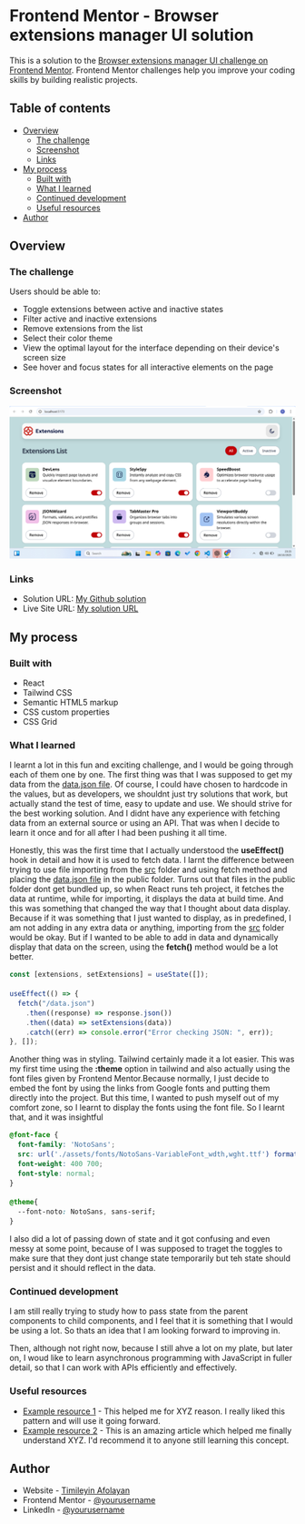 # Frontend Mentor - Browser extensions manager UI solution

This is a solution to the [Browser extensions manager UI challenge on Frontend Mentor](https://www.frontendmentor.io/challenges/browser-extension-manager-ui-yNZnOfsMAp). Frontend Mentor challenges help you improve your coding skills by building realistic projects.

## Table of contents

- [Overview](#overview)
  - [The challenge](#the-challenge)
  - [Screenshot](#screenshot)
  - [Links](#links)
- [My process](#my-process)
  - [Built with](#built-with)
  - [What I learned](#what-i-learned)
  - [Continued development](#continued-development)
  - [Useful resources](#useful-resources)
- [Author](#author)

## Overview

### The challenge

Users should be able to:

- Toggle extensions between active and inactive states
- Filter active and inactive extensions
- Remove extensions from the list
- Select their color theme
- View the optimal layout for the interface depending on their device's screen size
- See hover and focus states for all interactive elements on the page

### Screenshot

![](src/assets/Screenshot.png)

### Links

- Solution URL: [My Github solution](https://github.com/justtimi/browser-extensions-manager-ui)
- Live Site URL: [My solution URL](https://browser-extensions-manager-ui-fem.netlify.app/)

## My process

### Built with

- React
- Tailwind CSS
- Semantic HTML5 markup
- CSS custom properties
- CSS Grid

### What I learned

I learnt a lot in this fun and exciting challenge, and I would be going through each of them one by one. The first thing was that I was supposed to get my data from the [data.json file](public/data.json). Of course, I could have chosen to hardcode in the values, but as developers, we shouldnt just try solutions that work, but actually stand the test of time, easy to update and use. We should strive for the best working solution.
And I didnt have any experience with fetching data from an external source or using an API. That was when I decide to learn it once and for all after I had been pushing it all time.

Honestly, this was the first time that I actually understood the **useEffect()** hook in detail and how it is used to fetch data. I larnt the difference between trying to use file importing from the [src](src/) folder and using fetch method and placing the [data.json file](public/data.json) in the public folder. Turns out that files in the public folder dont get bundled up, so when React runs teh project, it fetches the data at runtime, while for importing, it displays the data at build time. And this was something that changed the way that I thought about data display. Because if it was something that I just wanted to display, as in predefined, I am not adding in any extra data or anything, importing from the [src](src/) folder would be okay. But if I wanted to be able to add in data and dynamically display that data on the screen, using the **fetch()** method would be a lot better.

```js
const [extensions, setExtensions] = useState([]);

useEffect(() => {
  fetch("/data.json")
    .then((response) => response.json())
    .then((data) => setExtensions(data))
    .catch((err) => console.error("Error checking JSON: ", err));
}, []);
```

Another thing was in styling. Tailwind certainly made it a lot easier. This was my first time using the **:theme** option in tailwind and also actually using the font files given by Frontend Mentor.Because normally, I just decide to embed the font by using the links from Google fonts and putting them directly into the project. But this time, I wanted to push myself out of my comfort zone, so I learnt to display the fonts using the font file. So I learnt that, and it was insightful

```css
@font-face {
  font-family: 'NotoSans';
  src: url('./assets/fonts/NotoSans-VariableFont_wdth,wght.ttf') format('truetype');
  font-weight: 400 700;  
  font-style: normal;
}

@theme{
  --font-noto: NotoSans, sans-serif;
}
```

I also did a lot of passing down of state and it got confusing and even messy at some point, because of I was supposed to traget the toggles to make sure that they dont just change state temporarily but teh state should persist and it should reflect in the data. 

### Continued development

I am still really trying to study how to pass state from the parent components to child components, and I feel that it is something that I would be using a lot. So thats an idea that I am looking forward to improving in.

Then, although not right now, because I still ahve a lot on my plate, but later on, I woud like to learn asynchronous programming with JavaScript in fuller detail, so that I can work with APIs efficiently and effectively. 

### Useful resources

- [Example resource 1](https://www.example.com) - This helped me for XYZ reason. I really liked this pattern and will use it going forward.
- [Example resource 2](https://www.example.com) - This is an amazing article which helped me finally understand XYZ. I'd recommend it to anyone still learning this concept.

## Author

- Website - [Timileyin Afolayan](https://www.your-site.com)
- Frontend Mentor - [@yourusername](https://www.frontendmentor.io/profile/yourusername)
- LinkedIn - [@yourusername](https://www.twitter.com/yourusername)
